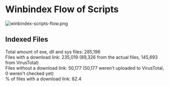 # Winbindex Flow of Scripts

![winbindex-scripts-flow.png](winbindex-scripts-flow.png)

## Indexed Files

<!--FileStats-->
Total amount of exe, dll and sys files: 285,196  
Files with a download link: 235,019 (89,326 from the actual files, 145,693 from VirusTotal)  
Files without a download link: 50,177 (50,177 weren't uploaded to VirusTotal, 0 weren't checked yet)  
% of files with a download link: 82.4  
<!--/FileStats-->
